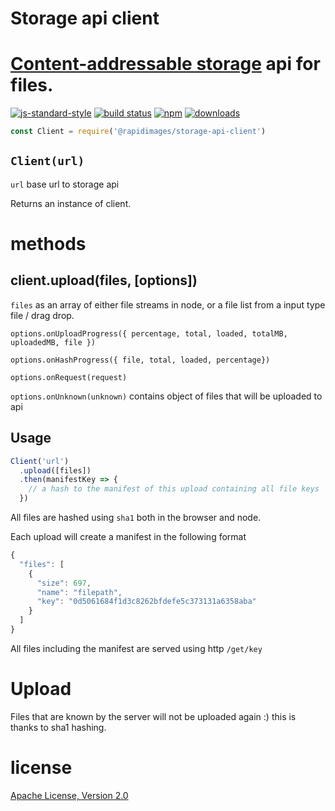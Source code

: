 # Storage api client

# [Content-addressable storage](https://en.wikipedia.org/wiki/Content-addressable_storage) api for files.

[![js-standard-style](https://img.shields.io/badge/code_style-standard-brightgreen.svg)](https://github.com/feross/standard)
[![build status](https://api.travis-ci.org/rapidimages/storage-api.svg)](https://travis-ci.org/rapidimages/storage-api)
[![npm](https://img.shields.io/npm/v/@rapidimages/storage-api-client.svg)](https://npmjs.org/package/@rapidimages/storage-api-client)
[![downloads](https://img.shields.io/npm/dm/@rapidimages/storage-api-client.svg)](https://npmjs.org/package/@rapidimages/storage-api-client)

```js
const Client = require('@rapidimages/storage-api-client')
```

## `Client(url)`

`url` base url to storage api

Returns an instance of client.

# methods

## client.upload(files, [options])

`files` as an array of either file streams in node, or a file list from a input type file / drag drop.

`options.onUploadProgress({ percentage, total, loaded, totalMB, uploadedMB, file })`

`options.onHashProgress({ file, total, loaded, percentage})`

`options.onRequest(request)`

`options.onUnknown(unknown)` contains object of files that will be uploaded to api

## Usage

```js
Client('url')
  .upload([files])
  .then(manifestKey => {
    // a hash to the manifest of this upload containing all file keys
  })
```

All files are hashed using `sha1` both in the browser and node.

Each upload will create a manifest in the following format

```js
{
  "files": [
    {
      "size": 697,
      "name": "filepath",
      "key": "0d5061684f1d3c8262bfdefe5c373131a6358aba"
    }
  ]
}
```

All files including the manifest are served using http `/get/key`

# Upload

Files that are known by the server will not be uploaded again :) this is thanks to sha1 hashing.

# license

[Apache License, Version 2.0](LICENSE)
